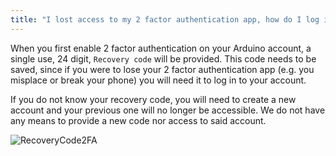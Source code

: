 ```yaml
---
title: "I lost access to my 2 factor authentication app, how do I log in to my Arduino account?"
---
```



When you first enable 2 factor authentication on your Arduino account, a single use, 24 digit, `Recovery code` will be provided. This code needs to be saved, since if you were to lose your 2 factor authentication app (e.g. you misplace or break your phone) you will need it to log in to your account.

If you do not know your recovery code, you will need to create a new account and your previous one will no longer be accessible. We do not have any means to provide a new code nor access to said account.

![RecoveryCode2FA](img/Lost2FA.png)
